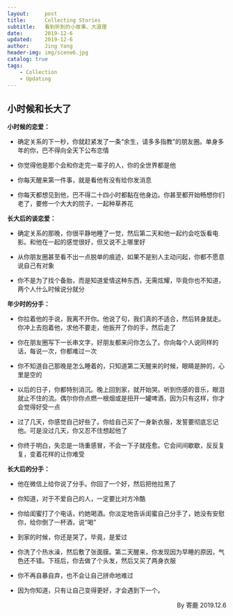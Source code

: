 ```yaml
---
layout:     post
title:      Collecting Stories
subtitle:   看到听到的小故事、大道理
date:       2019-12-6
updated:    2019-12-6
author:     Jing Yang
header-img: img/scene6.jpg
catalog: true
tags:
    - Collection	
    - Updating
---
```


## 小时候和长大了

**小时候的恋爱：**

* 确定关系的下一秒，你就赶紧发了一条“余生，请多多指教”的朋友圈。单身多年的你，巴不得向全天下公布恋情

* 你觉得他是那个会和你走完一辈子的人，你的全世界都是他

* 你每天醒来第一件事，就是看他有没有给你发消息

* 你每天都想见到他，巴不得二十四小时都黏在他身边。你甚至都开始畅想你们老了，要修一个大大的院子，一起种草养花



**长大后的谈恋爱：**

* 确定关系的那晚，你很平静地睡了一觉，然后第二天和他一起约会吃饭看电影。和他在一起的感觉很好，但又说不上哪里好

* 从你朋友圈甚至看不出一点脱单的痕迹，如果不是别人主动问起，你都不愿意说自己有对象

* 你不是为了找个备胎，而是知道爱情这种东西，无需炫耀，毕竟你也不知道，两个人什么时候说分就分



**年少时的分手：**

* 你拉着他的手说，我离不开你。他说了句，我们真的不适合，然后转身就走。你冲上去抱着他，求他不要走，他扳开了你的手，然后走了

* 你在朋友圈写下一长串文字，好朋友都来问你怎么了。你向每个人说同样的话，每说一次，你都难过一次

* 你不知道自己那晚是怎么睡着的，只知道第二天醒来的时候，眼睛是肿的，心里是空的

* 以后的日子，你都特别消沉。晚上回到家，就开始哭。听到伤感的音乐，眼泪就止不住的流。偶尔你你点燃一根烟或是扭开一罐啤酒，因为只有这样，你才会觉得好受一点

* 过了几天，你感觉自己好些了。你给自己买了一身新衣服，发誓要彻底忘记他。可是没过几天，你又忍不住想起他了

* 你终于明白，失恋是一场重感冒，不会一下子就痊愈。它会间间歇歇，反反复复，变着花样的让你难受



**长大后的分手：**

* 他在微信上给你说了分手。你回了一个好，然后把他拉黑了

* 你知道，对于不爱自己的人，一定要比对方冷酷

* 你给闺蜜打了个电话，约她喝酒。你淡定地告诉闺蜜自己分手了，她没有安慰你，给你倒了一杯酒，说“喝”

* 到家的时候，你还是哭了。毕竟，是爱过

* 你洗了个热水澡，然后敷了张面膜。第二天醒来，你发现因为早睡的原因，气色还不错。下班后，你去做了个头发，然后又买了两身衣服

* 你不再自暴自弃，也不会让自己拼命地难过

* 因为你知道，只有让自己变得更好，才会遇到下一个。

<p align="right">By 寄鹿 2019.12.6</p>